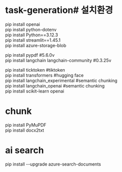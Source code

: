 # task-generation# 설치환경
pip install openai  
pip install python-dotenv  
pip install Python==3.12.3  
pip install streamlit==1.45.1  
pip install azure-storage-blob  
  
pip install pypdf #5.6.0v  
pip install langchain langchain-community #0.3.25v
   
pip install ticktoken #tiktoken  
pip install transformers #hugging face  
pip install langchain_experimental #semantic chunking  
pip install langchain_openai #semantic chunking  
pip install scikit-learn openai  

# chunk
pip install PyMuPDF  
pip install docx2txt   


# ai search
pip install --upgrade azure-search-documents    

